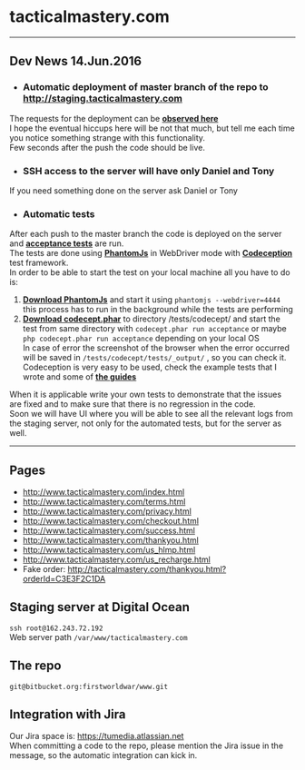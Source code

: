 # tacticalmastery.com #

---

## Dev News 14.Jun.2016
* ### Automatic deployment of master branch of the repo to http://staging.tacticalmastery.com
The requests for the deployment can be **[observed here](https://bitbucket.org/firstworldwar/www/admin/addon/admin/bitbucket-webhooks/bb-webhooks-repo-admin)**  
I hope the eventual hiccups here will be not that much, but tell me each time you notice something strange with this functionality.  
Few seconds after the push the code should be live.  

* ### SSH access to the server will have only Daniel and Tony  
If you need something done on the server ask Daniel or Tony  

* ### Automatic tests  
After each push to the master branch the code is deployed on the server and **[acceptance tests](https://bitbucket.org/firstworldwar/www/src/985ece31ae6e7670134ba116c8bc0411ae785862/tests/codecept/tests/acceptance/?at=master)** are run.  
The tests are done using **[PhantomJs](http://phantomjs.org/quick-start.html)** in WebDriver mode with **[Codeception](http://codeception.com/docs/modules/WebDriver)** test framework.  
In order to be able to start the test on your local machine all you have to do is:  

1. **[Download PhantomJs](http://phantomjs.org/download.html)** and start it using `phantomjs --webdriver=4444` this process has to run in the background while the tests are performing  
1. **[Download codecept.phar](http://codeception.com/codecept.phar)** to directory /tests/codecept/ and start the test from same directory with `codecept.phar run acceptance` or maybe `php codecept.phar run acceptance` depending on your local OS  
In case of error the screenshot of the browser when the error occurred will be saved in `/tests/codecept/tests/_output/` , so you can check it.  
Codeception is very easy to be used, check the example tests that I wrote and some of **[the guides](http://codeception.com/docs/03-AcceptanceTests)**  

When it is applicable write your own tests to demonstrate that the issues are fixed and to make sure that there is no regression in the code.  
Soon we will have UI where you will be able to see all the relevant logs from the staging server, not only for the automated tests, but for the server as well.

---

## Pages
* http://www.tacticalmastery.com/index.html
* http://www.tacticalmastery.com/terms.html
* http://www.tacticalmastery.com/privacy.html
* http://www.tacticalmastery.com/checkout.html
* http://www.tacticalmastery.com/success.html
* http://www.tacticalmastery.com/thankyou.html
* http://www.tacticalmastery.com/us_hlmp.html
* http://www.tacticalmastery.com/us_recharge.html
* Fake order: http://tacticalmastery.com/thankyou.html?orderId=C3E3F2C1DA

## Staging server at Digital Ocean
`ssh root@162.243.72.192`  
Web server path `/var/www/tacticalmastery.com`

## The repo
`git@bitbucket.org:firstworldwar/www.git`

## Integration with Jira
Our Jira space is: https://tumedia.atlassian.net  
When committing a code to the repo, please mention the Jira issue in the message, so the automatic integration can kick in.